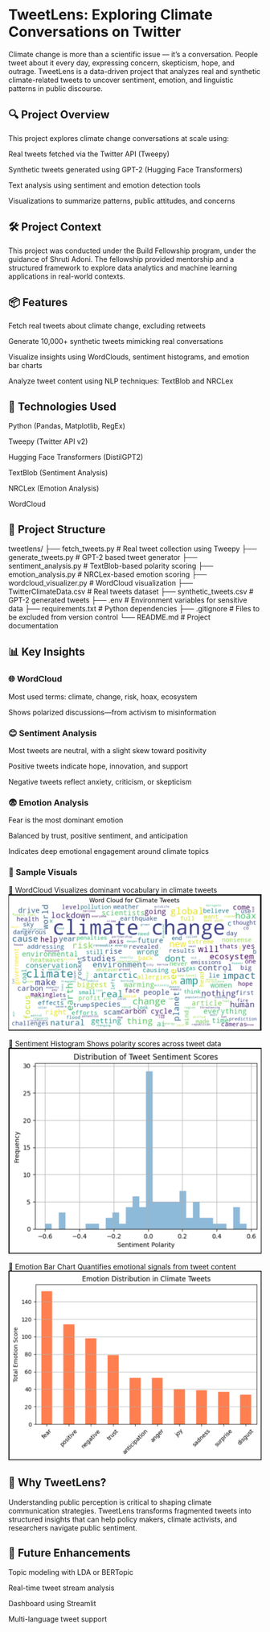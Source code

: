 # TweetLens: Exploring Climate Conversations on Twitter
Climate change is more than a scientific issue — it’s a conversation. People tweet about it every day, expressing concern, skepticism, hope, and outrage. TweetLens is a data-driven project that analyzes real and synthetic climate-related tweets to uncover sentiment, emotion, and linguistic patterns in public discourse.

## 🔍 Project Overview
This project explores climate change conversations at scale using:

Real tweets fetched via the Twitter API (Tweepy)

Synthetic tweets generated using GPT-2 (Hugging Face Transformers)

Text analysis using sentiment and emotion detection tools

Visualizations to summarize patterns, public attitudes, and concerns

## 🛠 Project Context
This project was conducted under the Build Fellowship program, under the guidance of Shruti Adoni. The fellowship provided mentorship and a structured framework to explore data analytics and machine learning applications in real-world contexts.

## 📦 Features
Fetch real tweets about climate change, excluding retweets

Generate 10,000+ synthetic tweets mimicking real conversations

Visualize insights using WordClouds, sentiment histograms, and emotion bar charts

Analyze tweet content using NLP techniques: TextBlob and NRCLex

## 🧠 Technologies Used
Python (Pandas, Matplotlib, RegEx)

Tweepy (Twitter API v2)

Hugging Face Transformers (DistilGPT2)

TextBlob (Sentiment Analysis)

NRCLex (Emotion Analysis)

WordCloud

## 📁 Project Structure

tweetlens/
├── fetch_tweets.py           # Real tweet collection using Tweepy
├── generate_tweets.py        # GPT-2 based tweet generator
├── sentiment_analysis.py     # TextBlob-based polarity scoring
├── emotion_analysis.py       # NRCLex-based emotion scoring
├── wordcloud_visualizer.py   # WordCloud visualization
├── TwitterClimateData.csv    # Real tweets dataset
├── synthetic_tweets.csv      # GPT-2 generated tweets
├── .env                      # Environment variables for sensitive data
├── requirements.txt          # Python dependencies
├── .gitignore                # Files to be excluded from version control
└── README.md                 # Project documentation


## 📊 Key Insights

### 🌐 WordCloud
Most used terms: climate, change, risk, hoax, ecosystem

Shows polarized discussions—from activism to misinformation

### 😊 Sentiment Analysis
Most tweets are neutral, with a slight skew toward positivity

Positive tweets indicate hope, innovation, and support

Negative tweets reflect anxiety, criticism, or skepticism

### 😨 Emotion Analysis
Fear is the most dominant emotion

Balanced by trust, positive sentiment, and anticipation

Indicates deep emotional engagement around climate topics

### 🔬 Sample Visuals
📌 WordCloud
Visualizes dominant vocabulary in climate tweets
![alt text](Visuals/WordCloud.png)

📌 Sentiment Histogram
Shows polarity scores across tweet data
![alt text](Visuals/Sentiment_analysis.png)

📌 Emotion Bar Chart
Quantifies emotional signals from tweet content
![alt text](Visuals/Emotion_analysis.png)

## 🌱 Why TweetLens?
Understanding public perception is critical to shaping climate communication strategies. TweetLens transforms fragmented tweets into structured insights that can help policy makers, climate activists, and researchers navigate public sentiment.

## 📌 Future Enhancements
Topic modeling with LDA or BERTopic

Real-time tweet stream analysis

Dashboard using Streamlit

Multi-language tweet support